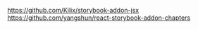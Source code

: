 https://github.com/Kilix/storybook-addon-jsx
https://github.com/yangshun/react-storybook-addon-chapters
